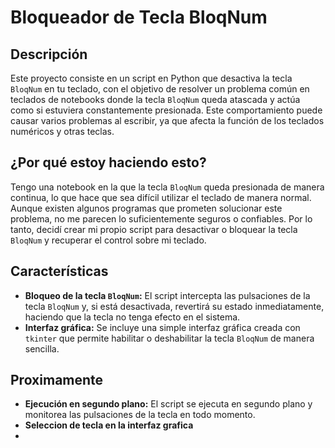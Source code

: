 # Bloqueador de Tecla BloqNum

## Descripción

Este proyecto consiste en un script en Python que desactiva la tecla `BloqNum` en tu teclado, con el objetivo de resolver un problema común en teclados de notebooks donde la tecla `BloqNum` queda atascada y actúa como si estuviera constantemente presionada. Este comportamiento puede causar varios problemas al escribir, ya que afecta la función de los teclados numéricos y otras teclas.

## ¿Por qué estoy haciendo esto?

Tengo una notebook en la que la tecla `BloqNum` queda presionada de manera continua, lo que hace que sea difícil utilizar el teclado de manera normal. Aunque existen algunos programas que prometen solucionar este problema, no me parecen lo suficientemente seguros o confiables. Por lo tanto, decidí crear mi propio script para desactivar o bloquear la tecla `BloqNum` y recuperar el control sobre mi teclado.

## Características

- **Bloqueo de la tecla `BloqNum`:** El script intercepta las pulsaciones de la tecla `BloqNum` y, si está desactivada, revertirá su estado inmediatamente, haciendo que la tecla no tenga efecto en el sistema.
- **Interfaz gráfica:** Se incluye una simple interfaz gráfica creada con `tkinter` que permite habilitar o deshabilitar la tecla `BloqNum` de manera sencilla.
## Proximamente
- **Ejecución en segundo plano:** El script se ejecuta en segundo plano y monitorea las pulsaciones de la tecla en todo momento.
- **Seleccion de tecla en la interfaz grafica**
- 
